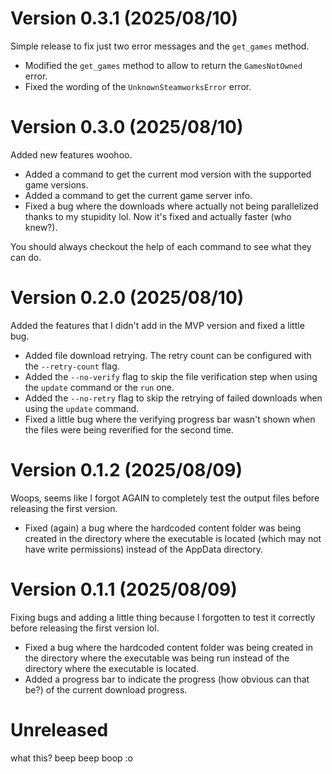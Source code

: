 # Version 0.3.1 (2025/08/10)

Simple release to fix just two error messages and the `get_games` method.

- Modified the `get_games` method to allow to return the `GamesNotOwned` error.
- Fixed the wording of the `UnknownSteamworksError` error.

# Version 0.3.0 (2025/08/10)

Added new features woohoo.

- Added a command to get the current mod version with the supported game versions.
- Added a command to get the current game server info.
- Fixed a bug where the downloads where actually not being parallelized thanks to my stupidity lol. Now it's fixed and actually faster (who knew?).

You should always checkout the help of each command to see what they can do.

# Version 0.2.0 (2025/08/10)

Added the features that I didn't add in the MVP version and fixed a little bug.

- Added file download retrying. The retry count can be configured with the `--retry-count` flag.
- Added the `--no-verify` flag to skip the file verification step when using the `update` command or the `run` one.
- Added the `--no-retry` flag to skip the retrying of failed downloads when using the `update` command.
- Fixed a little bug where the verifying progress bar wasn't shown when the files were being reverified for the second time.

# Version 0.1.2 (2025/08/09)

Woops, seems like I forgot AGAIN to completely test the output files before releasing the first version.

- Fixed (again) a bug where the hardcoded content folder was being created in the directory where the executable is located (which may not have write permissions) instead of the AppData directory.

# Version 0.1.1 (2025/08/09)

Fixing bugs and adding a little thing because I forgotten to test it correctly before releasing the first version lol.

- Fixed a bug where the hardcoded content folder was being created in the directory where the executable was being run instead of the directory where the executable is located.
- Added a progress bar to indicate the progress (how obvious can that be?) of the current download progress.

# Unreleased

what this? beep beep boop :o
